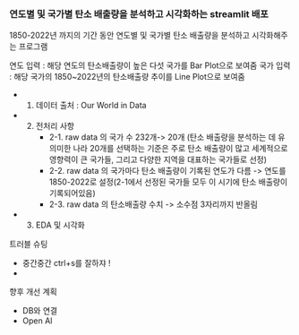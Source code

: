 ### 연도별 및 국가별 탄소 배출량을 분석하고 시각화하는 streamlit 배포

1850-2022년 까지의 기간 동안 연도별 및 국가별 탄소 배출량을 분석하고 시각화해주는 프로그램

연도 입력 : 해당 연도의 탄소배출량이 높은 다섯 국가를 Bar Plot으로 보여줌
국가 입력 : 해당 국가의 1850~2022년의 탄소배출량 추이를 Line Plot으로 보여줌

- 1. 데이터 출처 : Our World in Data
- 2. 전처리 사항
     - 2-1. raw data 의 국가 수 232개-> 20개 (탄소 배출량을 분석하는 데 유의미한 나라 20개를 선택하는 기준은 주로 탄소 배출량이 많고 세계적으로 영향력이 큰 국가들, 그리고 다양한 지역을 대표하는 국가들로 선정)
     - 2-2. raw data 의 국가마다 탄소 배출량이 기록된 연도가 다름 -> 연도를 1850-2022로 설정(2-1에서 선정된 국가들 모두 이 시기에 탄소 배출량이 기록되어있음)
     - 2-3. raw data 의 탄소배출량 수치 -> 소수점 3자리까지 반올림
- 3. EDA 및 시각화

트러블 슈팅
- 중간중간 ctrl+s를 잘하쟈 !
- 

향후 개선 계획
- DB와 연결
- Open AI
